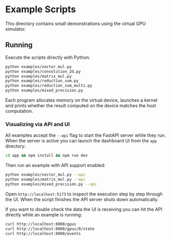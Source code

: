 # Example Scripts

This directory contains small demonstrations using the virtual GPU simulator.

## Running

Execute the scripts directly with Python:

```bash
python examples/vector_mul.py
python examples/convolution_2d.py
python examples/matrix_mul.py
python examples/reduction_sum.py
python examples/reduction_sum_multi.py
python examples/mixed_precision.py
```

Each program allocates memory on the virtual device, launches a kernel and prints
whether the result computed on the device matches the host computation.

### Visualizing via API and UI

All examples accept the ``--api`` flag to start the FastAPI server while they
run. When the server is active you can launch the dashboard UI from the
``app`` directory:

```bash
cd app && npm install && npm run dev
```

Then run an example with API support enabled:

```bash
python examples/vector_mul.py --api
python examples/matrix_mul.py --api
python examples/mixed_precision.py --api
```

Open ``http://localhost:5173`` to inspect the execution step by step through the
UI. When the script finishes the API server shuts down automatically.

If you want to double check the data the UI is receiving you can hit the API
directly while an example is running:

```bash
curl http://localhost:8000/gpus
curl http://localhost:8000/gpus/0/state
curl http://localhost:8000/events
```

